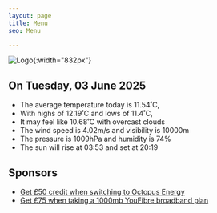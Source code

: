 ```yaml
---
layout: page
title: Menu
seo: Menu

---
```


![Logo](/images/logo.jpg){:width="832px"}

<!-- weather_marker starts -->
## On Tuesday, 03 June 2025

- The average temperature today is 11.54˚C,
- With highs of 12.19˚C and lows of 11.4˚C,
- It may feel like 10.68˚C with overcast clouds
- The wind speed is 4.02m/s and visibility is 10000m
- The pressure is 1009hPa and humidity is 74%
- The sun will rise at 03:53 and set at 20:19

<!-- weather_marker ends -->

## Sponsors

- [Get £50 credit when switching to Octopus Energy](https://bit.ly/3oD1nnS)
- [Get £75 when taking a 1000mb YouFibre broadband plan](https://aklam.io/91zWhU?)
